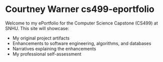 # Courtney Warner cs499-eportfolio
Welcome to my ePortfolio for the Computer Science Capstone (CS499) at SNHU.
This site will showcase:
- My original project artifacts
- Enhancements to software engineering, algorithms, and databases
- Narratives explaining the enhancements
- My professional self-assessment 
